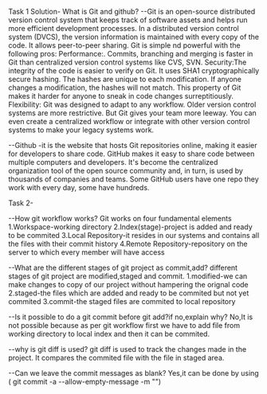 Task 1 Solution-
What is Git and github?
 --Git is an open-source distributed version control system that keeps track of software assets and helps run more efficient development processes.
In a distributed version control system (DVCS), the version information is maintained with every copy of the code.
 It allows peer-to-peer sharing. 
Git is simple nd powerful with the following pros:
Performance:. Commits, branching and merging is faster in Git than centralized version control systems like CVS, SVN.
Security:The integrity of the code is easier to verify on Git. It uses SHA1 cryptographically secure hashing. The hashes are unique to each modification. If anyone changes a modification, the hashes will not match.
 This property of Git makes it harder for anyone to sneak in code changes surreptitiously.
Flexibility: Git was designed to adapt to any workflow. Older version control systems are more restrictive. 
But Git gives your team more leeway. You can even create a centralized workflow or integrate with other version control systems to make your legacy systems work. 

--Github -it is the website that hosts Git repositories online, making it easier for developers to share code.
GitHub makes it easy to share code between multiple computers and developers. It's become the centralized organization tool of the open source community and, in turn, is used by thousands of companies and teams. 
Some GitHub users have one repo they work with every day, some have hundreds.

Task 2-

--How git workflow works?
Git works on four fundamental elements 
1.Workspace-working directory
2.Index(stage)-project is added and ready to be commited
3.Local Repository-it resides in our systems and contains all the files with their commit history
4.Remote Repository-repository on the server to which every member will have access

--What are the different stages of git project as commit,add?
different stages of git project are modified,staged and commit.
1.modified-we can make changes to copy of our project without hampering the orignal code
2.staged-the files which are added and ready to be commited but not yet commited 
3.commit-the staged files are commited to local repository

--Is it possible to do a git commit before git add?if no,explain why?
 No,It is not possible because as per git workflow first we have to add file from 
working directory to local index and then it can be commited. 

--why is git diff is used?
git diff is used to track the changes made in the project.
It compares the commited file with the file in staged area.

--Can we leave the commit messages as blank?
Yes,it can be done by using  ( git commit -a --allow-empty-message -m "")